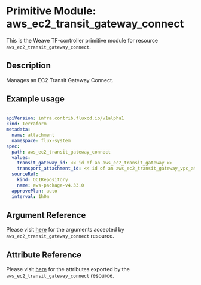 
# Primitive Module: aws_ec2_transit_gateway_connect

This is the Weave TF-controller primitive module for resource `aws_ec2_transit_gateway_connect`.

## Description

Manages an EC2 Transit Gateway Connect.

## Example usage

```yaml
---
apiVersion: infra.contrib.fluxcd.io/v1alpha1
kind: Terraform
metadata:
  name: attachment
  namespace: flux-system
spec:
  path: aws_ec2_transit_gateway_connect
  values:
    transit_gateway_id: << id of an aws_ec2_transit_gateway >>
    transport_attachment_id: << id of an aws_ec2_transit_gateway_vpc_attachment >>
  sourceRef:
    kind: OCIRepository
    name: aws-package-v4.33.0
  approvePlan: auto
  interval: 1h0m
```

## Argument Reference

Please visit [here](https://registry.terraform.io/providers/hashicorp/aws/4.33.0/docs/resources/iam_policy#argument-reference) for the arguments accepted by `aws_ec2_transit_gateway_connect` resource.

## Attribute Reference

Please visit [here](https://registry.terraform.io/providers/hashicorp/aws/4.33.0/docs/resources/iam_policy#attributes-reference) for the attributes exported by the `aws_ec2_transit_gateway_connect` resource.
